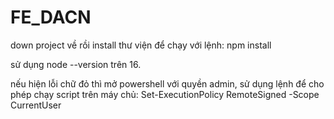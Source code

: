# FE_DACN

down project về rồi install thư viện để chạy với lệnh: npm install

sử dụng node --version trên 16.

nếu hiện lỗi chữ đỏ thì mở powershell với quyền admin, sử dụng lệnh để cho phép chạy script trên máy chủ: Set-ExecutionPolicy RemoteSigned -Scope CurrentUser

